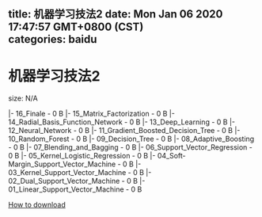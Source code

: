 
title: 机器学习技法2
date: Mon Jan 06 2020 17:47:57 GMT+0800 (CST)    
categories: baidu
---

# 机器学习技法2
size: N/A
 
 
|- 16_Finale - 0 B
|- 15_Matrix_Factorization - 0 B
|- 14_Radial_Basis_Function_Network - 0 B
|- 13_Deep_Learning - 0 B
|- 12_Neural_Network - 0 B
|- 11_Gradient_Boosted_Decision_Tree - 0 B
|- 10_Random_Forest - 0 B
|- 09_Decision_Tree - 0 B
|- 08_Adaptive_Boosting - 0 B
|- 07_Blending_and_Bagging - 0 B
|- 06_Support_Vector_Regression - 0 B
|- 05_Kernel_Logistic_Regression - 0 B
|- 04_Soft-Margin_Support_Vector_Machine - 0 B
|- 03_Kernel_Support_Vector_Machine - 0 B
|- 02_Dual_Support_Vector_Machine - 0 B
|- 01_Linear_Support_Vector_Machine - 0 B

[How to download](https://bpcam.bemobtrk.com/go/2ceec3aa-1ca2-46d6-b9ff-aaa5c184517c?jno=3603)